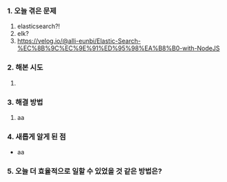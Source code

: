 
### **1. 오늘 겪은 문제**

1.  elasticsearch?!
2.  elk?
3. https://velog.io/@alli-eunbi/Elastic-Search-%EC%8B%9C%EC%9E%91%ED%95%98%EA%B8%B0-with-NodeJS


### **2. 해본 시도**
1. 


### **3. 해결 방법**
1. aa

### **4. 새롭게 알게 된 점**
-  aa


### **5. 오늘 더 효율적으로 일할 수 있었을 것 같은 방법은?**
